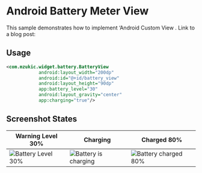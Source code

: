 # Android Battery Meter View
This sample demonstrates how to implement ‘Android Custom View . Link to a blog post: 


Usage
-----

```xml
<com.mzukic.widget.battery.BatteryView
            android:layout_width="200dp"
            android:id="@+id/battery_view"
            android:layout_height="90dp"
            app:battery_level="30"
            android:layout_gravity="center"
            app:charging="true"/>
```

Screenshot States
---------------
| Warning Level 30% | Charging | Charged 80% |
| ------- | ------- | -------- | 
| ![Battery Level 30%](https://i.imgur.com/V6SkQdb.png) | ![Battery is charging](https://i.imgur.com/KRG8GIC.png) | ![Battery charged 80%](https://i.imgur.com/aEH7QzF.png) | 

